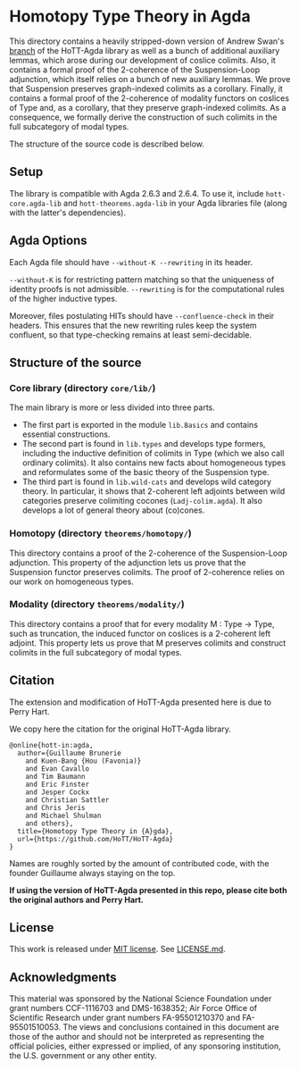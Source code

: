 Homotopy Type Theory in Agda
============================

This directory contains a heavily stripped-down version of Andrew Swan's [branch](https://github.com/awswan/HoTT-Agda/tree/agda-2.6.1-compatible) of the
HoTT-Agda library as well as a bunch of additional auxiliary lemmas, which arose during
our development of coslice colimits. Also, it contains a formal proof of the 2-coherence
of the Suspension-Loop adjunction, which itself relies on a bunch of new auxiliary lemmas.
We prove that Suspension preserves graph-indexed colimits as a corollary. Finally, it contains
a formal proof of the 2-coherence of modality functors on coslices of Type and, as a corollary,
that they preserve graph-indexed colimits. As a consequence, we formally derive the construction
of such colimits in the full subcategory of modal types.

The structure of the source code is described below.

Setup
-----

The library is compatible with Agda 2.6.3 and 2.6.4.
To use it, include `hott-core.agda-lib` and `hott-theorems.agda-lib` in your Agda libraries file (along with the latter's dependencies).

Agda Options
------------

Each Agda file should have `--without-K --rewriting` in its header.

`--without-K` is for restricting pattern matching so that the uniqueness of identity proofs is not admissible.
`--rewriting` is for the computational rules of the higher inductive types.

Moreover, files postulating HITs should have `--confluence-check` in their headers. This ensures that the
new rewriting rules keep the system confluent, so that type-checking remains at least semi-decidable.

Structure of the source
-----------------------

### Core library (directory `core/lib/`)

The main library is more or less divided into three parts.

- The first part is exported in the module `lib.Basics` and contains essential constructions.
- The second part is found in `lib.types` and develops type formers, including the inductive definition of colimits in
  Type (which we also call ordinary colimits).
  It also contains new facts about homogeneous types and reformulates some of the basic theory of the Suspension type.
- The third part is found in `lib.wild-cats` and develops wild category theory.
  In particular, it shows that 2-coherent left adjoints between wild categories preserve colimiting cocones (`Ladj-colim.agda`).
  It also develops a lot of general theory about (co)cones.

### Homotopy (directory `theorems/homotopy/`)

This directory contains a proof of the 2-coherence of the Suspension-Loop adjunction.
This property of the adjunction lets us prove that the Suspension functor preserves
colimits. The proof of 2-coherence relies on our work on homogeneous types.

### Modality (directory `theorems/modality/`)

This directory contains a proof that for every modality M : Type -> Type, such as
truncation, the induced functor on coslices is a 2-coherent left adjoint. This property
lets us prove that M preserves colimits and construct colimits in the full subcategory of
modal types.

Citation
--------

The extension and modification of HoTT-Agda presented here is due to Perry Hart.

We copy here the citation for the original HoTT-Agda library.

```
@online{hott-in:agda,
  author={Guillaume Brunerie
    and Kuen-Bang {Hou (Favonia)}
    and Evan Cavallo
    and Tim Baumann
    and Eric Finster
    and Jesper Cockx
    and Christian Sattler
    and Chris Jeris
    and Michael Shulman
    and others},
  title={Homotopy Type Theory in {A}gda},
  url={https://github.com/HoTT/HoTT-Agda}
}
```

Names are roughly sorted by the amount of contributed code, with the founder Guillaume always staying on the
top.

**If using the version of HoTT-Agda presented in this repo, please cite both the original authors and Perry Hart.**

License
-------
This work is released under [MIT license](https://opensource.org/licenses/MIT).
See [LICENSE.md](LICENSE.md).

Acknowledgments
---------------

This material was sponsored by the National Science Foundation under grant numbers CCF-1116703 and DMS-1638352;
Air Force Office of Scientific Research under grant numbers FA-95501210370 and FA-95501510053.
The views and conclusions contained in this document are those of the author and should not be
interpreted as representing the official policies, either expressed or implied, of any sponsoring
institution, the U.S. government or any other entity.